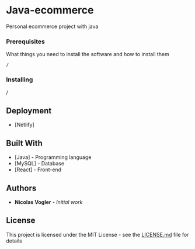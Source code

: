 # Java-ecommerce

Personal ecommerce project with java

### Prerequisites

What things you need to install the software and how to install them

```
/
```

### Installing

/


## Deployment

* [Netlify]

## Built With

* [Java]  - Programming language 
* [MySQL] - Database
* [React] - Front-end


## Authors

* **Nicolas Vogler** - *Initial work*

## License

This project is licensed under the MIT License - see the [LICENSE.md](LICENSE.md) file for details

